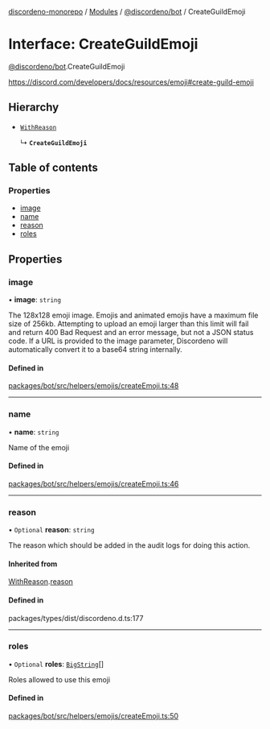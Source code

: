 [discordeno-monorepo](../README.md) / [Modules](../modules.md) / [@discordeno/bot](../modules/discordeno_bot.md) / CreateGuildEmoji

# Interface: CreateGuildEmoji

[@discordeno/bot](../modules/discordeno_bot.md).CreateGuildEmoji

https://discord.com/developers/docs/resources/emoji#create-guild-emoji

## Hierarchy

- [`WithReason`](discordeno_bot.WithReason.md)

  ↳ **`CreateGuildEmoji`**

## Table of contents

### Properties

- [image](discordeno_bot.CreateGuildEmoji.md#image)
- [name](discordeno_bot.CreateGuildEmoji.md#name)
- [reason](discordeno_bot.CreateGuildEmoji.md#reason)
- [roles](discordeno_bot.CreateGuildEmoji.md#roles)

## Properties

### image

• **image**: `string`

The 128x128 emoji image. Emojis and animated emojis have a maximum file size of 256kb. Attempting to upload an emoji larger than this limit will fail and return 400 Bad Request and an error message, but not a JSON status code. If a URL is provided to the image parameter, Discordeno will automatically convert it to a base64 string internally.

#### Defined in

[packages/bot/src/helpers/emojis/createEmoji.ts:48](https://github.com/deepsarda/discordeno/blob/c6dc30bb/packages/bot/src/helpers/emojis/createEmoji.ts#L48)

---

### name

• **name**: `string`

Name of the emoji

#### Defined in

[packages/bot/src/helpers/emojis/createEmoji.ts:46](https://github.com/deepsarda/discordeno/blob/c6dc30bb/packages/bot/src/helpers/emojis/createEmoji.ts#L46)

---

### reason

• `Optional` **reason**: `string`

The reason which should be added in the audit logs for doing this action.

#### Inherited from

[WithReason](discordeno_bot.WithReason.md).[reason](discordeno_bot.WithReason.md#reason)

#### Defined in

packages/types/dist/discordeno.d.ts:177

---

### roles

• `Optional` **roles**: [`BigString`](../modules/discordeno_bot.md#bigstring)[]

Roles allowed to use this emoji

#### Defined in

[packages/bot/src/helpers/emojis/createEmoji.ts:50](https://github.com/deepsarda/discordeno/blob/c6dc30bb/packages/bot/src/helpers/emojis/createEmoji.ts#L50)
